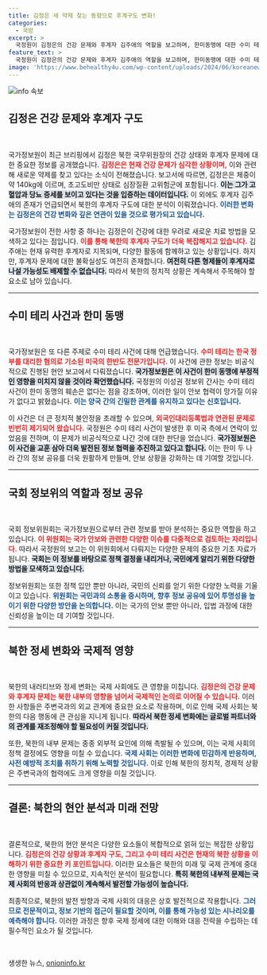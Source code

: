 ```yaml
---
title: 김정은 새 약제 찾는 동향으로 후계구도 변화!
categories:
  - 국방
excerpt: >
  국정원이 김정은의 건강 문제와 후계자 김주애의 역할을 보고하며, 한미동맹에 대한 수미 테리 기소의 영향은 없다고 강조했다. 북한의 내부 변화와 정치적 수수께끼가 다시 한번 주목받고 있다!
feature_text: >
  국정원이 김정은의 건강 문제와 후계자 김주애의 역할을 보고하며, 한미동맹에 대한 수미 테리 기소의 영향은 없다고 강조했다. 북한의 내부 변화와 정치적 수수께끼가 다시 한번 주목받고 있다!
image: 'https://www.behealthy4u.com/wp-content/uploads/2024/06/koreanews.jpg'
---
```


<p><img src="https://www.behealthy4u.com/wp-content/uploads/2024/06/koreanews.jpg" alt="info 속보" /></p>

<h2 data-ke-size="size26">김정은 건강 문제와 후계자 구도</h2>

<p data-ke-size="size16">&nbsp;</p>

<p>국가정보원이 최근 브리핑에서 김정은 북한 국무위원장의 건강 상태와 후계자 문제에 대한 중요한 정보를 공개했습니다. <b><span style="color: #ee2323;">김정은은 현재 건강 문제가 심각한 상황이며,</span></b> 이와 관련해 새로운 약제를 찾고 있다는 소식이 전해졌습니다. 보고서에 따르면, 김정은은 체중이 약 140kg에 이르며, 초고도비만 상태로 심장질환 고위험군에 포함됩니다. <b><span style="background-color: #21538527;">이는 그가 고혈압과 당뇨 증세를 보이고 있다는 것을 입증하는 데이터입니다.</span></b> 이 외에도 후계자 김주애의 존재가 언급되면서 북한의 후계자 구도에 대한 분석이 이뤄졌습니다. <b><span style="color: #1a5490;">이러한 변화는 김정은의 건강 변화와 깊은 연관이 있을 것으로 평가되고 있습니다.</span></b></p>

<p>국가정보원이 전한 사항 중 하나는 김정은이 건강에 대한 우려로 새로운 치료 방법을 모색하고 있다는 점입니다. <b><span style="color: #ee2323;">이를 통해 북한의 후계자 구도가 더욱 복잡해지고 있습니다.</span></b> 김주애는 현재 유력한 후계자로 지목되며, 다양한 활동에 함께하고 있는 상황입니다. 하지만, 후계자 문제에 대한 불확실성도 여전히 존재합니다. <b><span style="background-color: #21538527;">여전히 다른 형제들이 후계자로 나설 가능성도 배제할 수 없습니다.</span></b> 따라서 북한의 정치적 상황은 계속해서 주목해야 할 요소로 남아 있습니다.</p>

<hr>

<h2 data-ke-size="size26">수미 테리 사건과 한미 동맹</h2>

<p data-ke-size="size16">&nbsp;</p>

<p>국가정보원은 또 다른 주제로 수미 테리 사건에 대해 언급했습니다. <b><span style="color: #ee2323;">수미 테리는 한국 정부를 대리한 혐의로 기소된 미국의 한반도 전문가입니다.</span></b> 이 사건에 관한 정보는 비공식적으로 진행된 현안 보고에서 다뤄졌습니다. <b><span style="background-color: #21538527;">국가정보원은 이 사건이 한미 동맹에 부정적인 영향을 미치지 않을 것이라 확언했습니다.</span></b> 국정원의 이성권 정보위 간사는 수미 테리 사건이 한미 동맹의 훼손은 없다는 점을 강조하며, 이러한 일이 안보 협력이 망가질 이유가 없다고 밝혔습니다. <b><span style="color: #1a5490;">이는 양국 간의 긴밀한 관계를 유지하고 있다는 신호입니다.</span></b></p>

<p>이 사건은 더 큰 정치적 불안정을 초래할 수 있으며, <b><span style="color: #ee2323;">외국인대리등록법과 연관된 문제로 빈번히 제기되어 왔습니다.</span></b> 국정원은 수미 테리 사건이 발생한 후 미국 측에서 연락이 있었음을 전하며, 이 문제가 비공식적으로 나간 것에 대한 판단을 었습니다. <b><span style="background-color: #21538527;">국가정보원은 이 사건을 교훈 삼아 더욱 발전된 정보 협력을 추진하고 있다고 합니다.</span></b> 이는 한미 두 나라 간의 정보 공유를 더욱 원활하게 만들며, 안보 상황을 강화하는 데 기여할 것입니다.</p>

<hr>

<h2 data-ke-size="size26">국회 정보위의 역할과 정보 공유</h2>

<p data-ke-size="size16">&nbsp;</p>

<p>국회 정보위원회는 국가정보원으로부터 관련 정보를 받아 분석하는 중요한 역할을 하고 있습니다. <b><span style="color: #ee2323;">이 위원회는 국가 안보와 관련한 다양한 이슈를 다중적으로 검토하는 자리입니다.</span></b> 따라서 국정원의 보고는 이 위원회에서 다뤄지는 다양한 문제의 중요한 기초 자료가 됩니다. <b><span style="background-color: #21538527;">국회는 이 정보를 바탕으로 정책 결정을 내리거나, 국민에게 알리기 위한 다양한 방법을 모색하고 있습니다.</span></b></p>

<p>정보위원회는 또한 정책 입안 뿐만 아니라, 국민의 신뢰를 얻기 위한 다양한 노력을 기울이고 있습니다. <b><span style="color: #1a5490;">위원회는 국민과의 소통을 중시하며, 향후 정보 공유에 있어 투명성을 높이기 위한 다양한 방안을 논의합니다.</span></b> 이는 국가의 안보 뿐만 아니라, 입법 과정에 대한 신뢰성을 높이는 데 기여할 것입니다.</p>

<hr>

<h2 data-ke-size="size26">북한 정세 변화와 국제적 영향</h2>

<p data-ke-size="size16">&nbsp;</p>

<p>북한의 내러티브와 정세 변화는 국제 사회에도 큰 영향을 미칩니다. <b><span style="color: #ee2323;">김정은의 건강 문제와 후계자 문제는 북한 내부의 영향을 넘어서 국제적인 논의로 이어질 수 있습니다.</span></b> 이러한 사항들은 주변국과의 외교 관계에 중요한 요소로 작용하며, 이로 인해 국제 사회는 북한의 다음 행동에 큰 관심을 지니게 됩니다. <b><span style="background-color: #21538527;">따라서 북한 정세 변화에는 글로벌 파트너와의 관계를 재조정해야 할 필요성이 커질 것입니다.</span></b></p>

<p>또한, 북한의 내부 문제는 종종 외부적 요인에 의해 촉발될 수 있으며, 이는 국제 사회의 정책 결정에도 영향을 미칠 수 있습니다. <b><span style="color: #1a5490;">국제 사회는 이러한 변화에 민감하게 반응하며, 사전 예방적 조치를 취하기 위해 노력할 것입니다.</span></b> 이로 인해 북한의 정치적, 경제적 상황은 주변국과의 협력에도 크게 영향을 미칠 것입니다.</p>

<hr>

<h2 data-ke-size="size26">결론: 북한의 현안 분석과 미래 전망</h2>

<p data-ke-size="size16">&nbsp;</p>

<p>결론적으로, 북한의 현안 분석은 다양한 요소들이 복합적으로 얽혀 있는 복잡한 상황입니다. <b><span style="color: #ee2323;">김정은의 건강 상황과 후계자 구도, 그리고 수미 테리 사건은 현재의 북한 상황을 이해하기 위한 중요한 키 포인트입니다.</span></b> 이러한 요소들은 북한의 미래 및 국제 관계에 중대한 영향을 미칠 수 있으므로, 지속적인 분석이 필요합니다. <b><span style="background-color: #21538527;">특히 북한의 내부적 문제는 국제 사회의 반응과 상관없이 계속해서 발전할 가능성이 높습니다.</span></b></p>

<p>최종적으로, 북한의 발전 방향과 국제 사회의 대응은 상호 발전적으로 작용합니다. <b><span style="color: #1a5490;">그러므로 전문적이고, 정보 기반의 접근이 필요할 것이며, 이를 통해 가능성 있는 시나리오를 예측해야 합니다.</span></b> 이러한 과정은 향후 국제 정세에 대한 이해와 대응 전략을 수립하는 데 필수적인 요소가 될 것입니다. </p>

<p data-ke-size="size16">&nbsp;</p>
생생한 뉴스, <a href="https://onioninfo.kr" rel="dofollow">onioninfo.kr</a>


